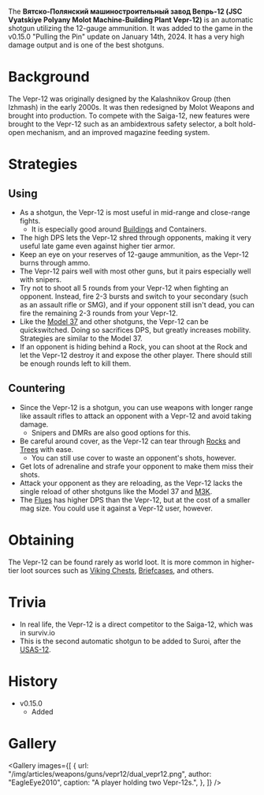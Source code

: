 The **Вятско-Полянский машиностроительный завод Вепрь-12 (JSC Vyatskiye Polyany Molot Machine-Building Plant Vepr-12)** is an automatic shotgun utilizing the 12-gauge ammunition. It was added to the game in the v0.15.0 "Pulling the Pin" update on January 14th, 2024. It has a very high damage output and is one of the best shotguns.

# Background
The Vepr-12 was originally designed by the Kalashnikov Group (then Izhmash) in the early 2000s. It was then redesigned by Molot Weapons and brought into production. To compete with the Saiga-12, new features were brought to the Vepr-12 such as an ambidextrous safety selector, a bolt hold-open mechanism, and an improved magazine feeding system.

# Strategies
## Using
- As a shotgun, the Vepr-12 is most useful in mid-range and close-range fights.
  - It is especially good around [Buildings](/buildings) and Containers.
- The high DPS lets the Vepr-12 shred through opponents, making it very useful late game even against higher tier armor.
- Keep an eye on your reserves of 12-gauge ammunition, as the Vepr-12 burns through ammo.
- The Vepr-12 pairs well with most other guns, but it pairs especially well with snipers.
- Try not to shoot all 5 rounds from your Vepr-12 when fighting an opponent. Instead, fire 2-3 bursts and switch to your secondary (such as an assault rifle or SMG), and if your opponent still isn't dead, you can fire the remaining 2-3 rounds from your Vepr-12.
- Like the [Model 37](/weapons/guns/model_37) and other shotguns, the Vepr-12 can be quickswitched. Doing so sacrifices DPS, but greatly increases mobility. Strategies are similar to the Model 37.
- If an opponent is hiding behind a Rock, you can shoot at the Rock and let the Vepr-12 destroy it and expose the other player. There should still be enough rounds left to kill them.

## Countering
- Since the Vepr-12 is a shotgun, you can use weapons with longer range like assault rifles to attack an opponent with a Vepr-12 and avoid taking damage.
  - Snipers and DMRs are also good options for this.
- Be careful around cover, as the Vepr-12 can tear through [Rocks](/obstacles/rock) and [Trees](/obstacles/tree) with ease.
  - You can still use cover to waste an opponent's shots, however.
- Get lots of adrenaline and strafe your opponent to make them miss their shots.
- Attack your opponent as they are reloading, as the Vepr-12 lacks the single reload of other shotguns like the Model 37 and [M3K](/weapons/guns/m3k).
- The [Flues](/weapons/guns/flues) has higher DPS than the Vepr-12, but at the cost of a smaller mag size. You could use it against a Vepr-12 user, however.

# Obtaining
The Vepr-12 can be found rarely as world loot. It is more common in higher-tier loot sources such as [Viking Chests](/obstacles/viking_chest), [Briefcases](/obstacles/briefcase), and others.

# Trivia
- In real life, the Vepr-12 is a direct competitor to the Saiga-12, which was in surviv.io
- This is the second automatic shotgun to be added to Suroi, after the [USAS-12](/weapons/guns/usas12).

# History
- v0.15.0
  - Added

# Gallery
<Gallery images={[ { url: "/img/articles/weapons/guns/vepr12/dual_vepr12.png", author: "EagleEye2010", caption: "A player holding two Vepr-12s.", }, ]} />
